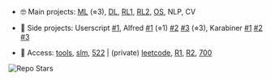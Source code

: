 <!-- ### Hi there 👉 my [homepage (主页)](https://realliyifei.github.io)  ![](https://komarev.com/ghpvc/?username=realliyifei&label=Views&color=0ABAB5) -->
<!-- - 🧠 Research interests: NLP, CV, multimodal, zero-shot learning, MLSys -->
<!-- - 🎓 Current program: DS and CS at UPenn, doing NLP research -->

- 🤓 Main projects: 
[ML](https://github.com/realliyifei/ML-Project-Hotel-Cancellation-Prediction) (⭐︎3), 
[DL](https://github.com/realliyifei/DL-Project-Shopee-Product-Match), 
[RL1](https://github.com/realliyifei/RL-Project-IRL-Gridworld), 
[RL2](https://github.com/realliyifei/RL-Project-RL-in-Computer-System), 
[OS](https://github.com/realliyifei/Linux-File-System-Demo),
NLP,
CV

- 🥳 Side projects: 
Userscript 
[#1](https://github.com/realliyifei/userscript-wikipedia-optimizor), 
Alfred 
[#1](https://github.com/realliyifei/alfred-sequential-strings-creator) (⭐︎1)
[#2](https://github.com/realliyifei/alfred-file-renamer) 
[#3](https://github.com/realliyifei/alfred-browser-tab-organizor) (⭐︎3), 
Karabiner 
[#1](https://github.com/realliyifei/mac-karabiner-media-control-by-hyperkey) 
[#2](https://github.com/realliyifei/mac-karabiner-number-function-keys) 
[#3](https://github.com/realliyifei/mac-karabiner-chinese-punctuations-to-halfwidth-forms)

- 🧐 Access: 
[tools](https://github.com/realliyifei/links-and-tools), 
[slm](https://github.com/realliyifei/lihang-code), 
[522](https://github.com/CIS-522/course-content)
| (private) 
[leetcode](https://github.com/realliyifei/leetcode),
[R1](https://github.com/realliyifei/conceptor-debias),
[R2](https://github.com/realliyifei/clip-zero-shot),
[700](https://github.com/realliyifei/cis700-interactive-fic-and-text-gen)
<!-- [upenn](https://github.com/realliyifei/upenn-courses),  -->

![Repo Stars](https://img.shields.io/github/stars/realliyifei?label=Stars&style=social) 
<!-- - 📒 Solve [leetcode problems](https://app.gitbook.com/@realliyifei/s/leetcode/v/main/) occasionally -->
<!-- ![Anurag's GitHub stats](https://github-readme-stats.vercel.app/api?username=realliyifei&show_icons=true&title_color=D73672&icon_color=F0C947&text_color=0ABAB5&bg_color=00000000) -->
